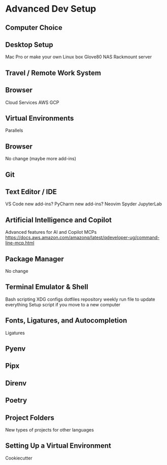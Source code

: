 # Advanced Dev Setup

## Computer Choice



## Desktop Setup
Mac Pro or make your own Linux box
Glove80
NAS
Rackmount server


## Travel / Remote Work System


## Browser
Cloud Services
AWS
GCP

## Virtual Environments
Parallels

## Browser
No change (maybe more add-ins)

## Git

## Text Editor / IDE
VS Code new add-ins?
PyCharm new add-ins?
Neovim
Spyder
JupyterLab


## Artificial Intelligence and Copilot
Advanced features for AI and Copilot
MCPs
<https://docs.aws.amazon.com/amazonq/latest/qdeveloper-ug/command-line-mcp.html>
## Package Manager
No change

## Terminal Emulator & Shell
Bash scripting
XDG configs
dotfiles repository
weekly run file to update everything
Setup script if you move to a new computer

## Fonts, Ligatures, and Autocompletion
Ligatures

## Pyenv

## Pipx

## Direnv

## Poetry

## Project Folders
New types of projects for other languages


## Setting Up a Virtual Environment
Cookiecutter
